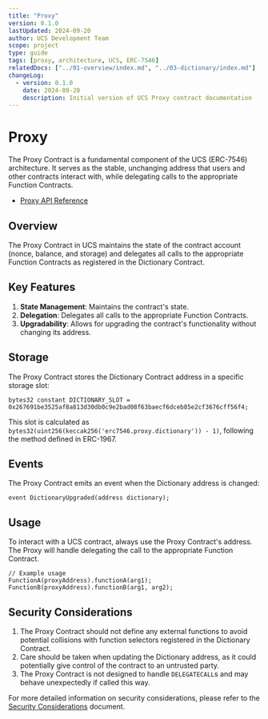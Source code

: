```yaml
---
title: "Proxy"
version: 0.1.0
lastUpdated: 2024-09-20
author: UCS Development Team
scope: project
type: guide
tags: [proxy, architecture, UCS, ERC-7546]
relatedDocs: ["../01-overview/index.md", "../03-dictionary/index.md"]
changeLog:
  - version: 0.1.0
    date: 2024-09-20
    description: Initial version of UCS Proxy contract documentation
---
```


# Proxy

The Proxy Contract is a fundamental component of the UCS (ERC-7546) architecture. It serves as the stable, unchanging address that users and other contracts interact with, while delegating calls to the appropriate Function Contracts.
- [Proxy API Reference](./01-api-reference/index.md)

## Overview

The Proxy Contract in UCS maintains the state of the contract account (nonce, balance, and storage) and delegates all calls to the appropriate Function Contracts as registered in the Dictionary Contract.

## Key Features

1. **State Management**: Maintains the contract's state.
2. **Delegation**: Delegates all calls to the appropriate Function Contracts.
3. **Upgradability**: Allows for upgrading the contract's functionality without changing its address.

## Storage

The Proxy Contract stores the Dictionary Contract address in a specific storage slot:

```solidity
bytes32 constant DICTIONARY_SLOT = 0x267691be3525af8a813d30db0c9e2bad08f63baecf6dceb85e2cf3676cff56f4;
```

This slot is calculated as `bytes32(uint256(keccak256('erc7546.proxy.dictionary')) - 1)`, following the method defined in ERC-1967.

## Events

The Proxy Contract emits an event when the Dictionary address is changed:

```solidity
event DictionaryUpgraded(address dictionary);
```

## Usage

To interact with a UCS contract, always use the Proxy Contract's address. The Proxy will handle delegating the call to the appropriate Function Contract.

```solidity
// Example usage
FunctionA(proxyAddress).functionA(arg1);
FunctionB(proxyAddress).functionB(arg1, arg2);
```

## Security Considerations

1. The Proxy Contract should not define any external functions to avoid potential collisions with function selectors registered in the Dictionary Contract.
2. Care should be taken when updating the Dictionary address, as it could potentially give control of the contract to an untrusted party.
3. The Proxy Contract is not designed to handle `DELEGATECALL`s and may behave unexpectedly if called this way.

For more detailed information on security considerations, please refer to the [Security Considerations](https://eips.ethereum.org/EIPS/eip-7546#security-considerations) document.
